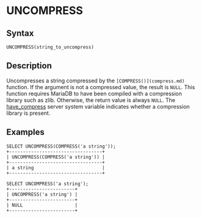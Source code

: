
# UNCOMPRESS

## Syntax


```
UNCOMPRESS(string_to_uncompress)
```

## Description


Uncompresses a string compressed by the `[COMPRESS()](compress.md)` function. If the
argument is not a compressed value, the result is `NULL`. This function
requires MariaDB to have been compiled with a compression library such
as zlib. Otherwise, the return value is always `NULL`. The [have_compress](../../../../../../server-usage/replication-cluster-multi-master/optimization-and-tuning/system-variables/server-system-variables.md#have_compress) server system variable indicates whether a compression library is present.


## Examples


```
SELECT UNCOMPRESS(COMPRESS('a string'));
+----------------------------------+
| UNCOMPRESS(COMPRESS('a string')) |
+----------------------------------+
| a string                         |
+----------------------------------+

SELECT UNCOMPRESS('a string');
+------------------------+
| UNCOMPRESS('a string') |
+------------------------+
| NULL                   |
+------------------------+
```
